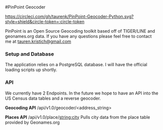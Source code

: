 #PinPoint Geocoder 

https://circleci.com/gh/taurenk/PinPoint-Geocoder-Python.svg?style=shield&circle-token=:circle-token

PinPoint is an Open Source Geocoding toolkit based off of TIGER/LINE and geonames.org data.
If you have any questions please feel free to contact me at tauren.kristich@gmail.com

### Setup and Database
The application relies on a PostgreSQL database. I will have the official loading scripts up shortly.

### API
We currently have 2 Endpoints. In the future we hope to have an API into the US Census data tables and a reverse geocoder. 

**Geocoding API** 
/api/v1.0/geocoder/<address_string>

**Places API** 
/api/v1.0/place/<string:city>
Pulls city data from the place table provided by Geonames.org


